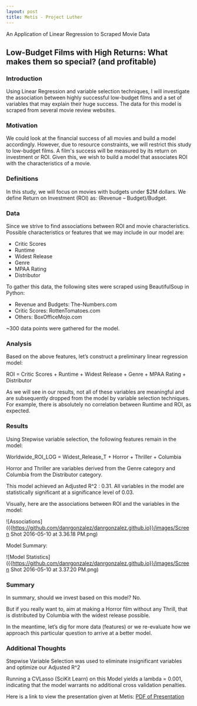 ```yaml
---
layout: post
title: Metis - Project Luther
---
```


An Application of Linear Regression to Scraped Movie Data

## Low-Budget Films with High Returns: What makes them so special? (and profitable)

### Introduction

Using Linear Regression and variable selection techniques, I will investigate the association between highly successful low-budget films and a set of variables that may explain their huge success. The data for this model is scraped from several movie review websites. 
 
### Motivation

We could look at the financial success of all movies and build a model accordingly. However, due to resource constraints, we will restrict this study to low-budget films. A film's success will be measured by its return on investment or ROI. Given this, we wish to build a model that associates ROI with the characteristics of a movie.
 
### Definitions

In this study, we will focus on movies with budgets under $2M dollars. We define Return on Investment (ROI) as: (Revenue – Budget)/Budget.

### Data

Since we strive to find associations between ROI and movie characteristics. Possible characteristics or features that we may include in our model are:

- Critic Scores
- Runtime
- Widest Release
- Genre
- MPAA Rating
- Distributor

To gather this data, the following sites were scraped using BeautifulSoup in Python:

- Revenue and Budgets: The-Numbers.com
- Critic Scores: RottenTomatoes.com
- Others: BoxOfficeMojo.com

~300 data points were gathered for the model. 

### Analysis

Based on the above features, let’s construct a preliminary linear regression model: 

ROI = Critic Scores + Runtime + Widest Release + Genre + MPAA Rating + Distributor

As we will see in our results, not all of these variables are meaningful and are subsequently dropped from the model by variable selection techniques. For example, there is absolutely no correlation between Runtime and ROI, as expected. 

### Results

Using Stepwise variable selection, the following features remain in the model:

Worldwide_ROI_LOG = Widest_Release_T + Horror + Thriller + Columbia

Horror and Thriller are variables derived from the Genre category and Columbia from the Distributor category.

This model achieved an Adjusted R^2 : 0.31. All variables in the model are statistically significant at a significance level of 0.03.

Visually, here are the associations between ROI and the variables in the model:

![Associations]({{https://github.com/danrgonzalez/danrgonzalez.github.io}}/images/Screen Shot 2016-05-10 at 3.36.18 PM.png)

Model Summary:

![Model Statistics]({{https://github.com/danrgonzalez/danrgonzalez.github.io}}/images/Screen Shot 2016-05-10 at 3.37.20 PM.png)

### Summary

In summary, should we invest based on this model? No.

But if you really want to, aim at making a Horror film without any Thrill, that is distributed by Columbia with the widest release possible.

In the meantime, let’s dig for more data (features) or we re-evaluate how we approach this particular question to arrive at a better model.

### Additional Thoughts

Stepwise Variable Selection was used to eliminate insignificant variables and optimize our Adjusted R^2

Running a CVLasso (SciKit Learn) on this Model yields a lambda = 0.001, indicating that the model warrants no additional cross validation penalties. 

Here is a link to view the presentation given at Metis:
[PDF of Presentation]({{https://github.com/danrgonzalez/danrgonzalez.github.io}}/images/Blog_Presentation_Luther_DRG.pdf)
